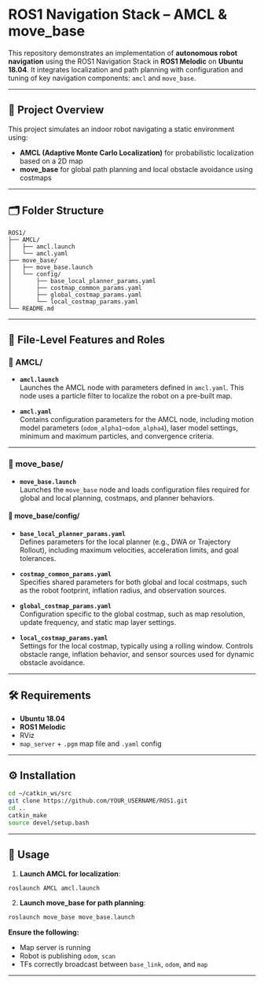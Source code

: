 # ROS1 Navigation Stack – AMCL & move_base

This repository demonstrates an implementation of **autonomous robot navigation** using the ROS1 Navigation Stack in **ROS1 Melodic** on **Ubuntu 18.04**. It integrates localization and path planning with configuration and tuning of key navigation components: `amcl` and `move_base`.

---

## 📌 Project Overview

This project simulates an indoor robot navigating a static environment using:
- **AMCL (Adaptive Monte Carlo Localization)** for probabilistic localization based on a 2D map
- **move_base** for global path planning and local obstacle avoidance using costmaps

---

## 🗂️ Folder Structure

```
ROS1/
├── AMCL/
│   ├── amcl.launch
│   └── amcl.yaml
├── move_base/
│   ├── move_base.launch
│   └── config/
│       ├── base_local_planner_params.yaml
│       ├── costmap_common_params.yaml
│       ├── global_costmap_params.yaml
│       └── local_costmap_params.yaml
└── README.md
```

---

## 🚀 File-Level Features and Roles

### 📂 AMCL/

- **`amcl.launch`**  
  Launches the AMCL node with parameters defined in `amcl.yaml`. This node uses a particle filter to localize the robot on a pre-built map.

- **`amcl.yaml`**  
  Contains configuration parameters for the AMCL node, including motion model parameters (`odom_alpha1`–`odom_alpha4`), laser model settings, minimum and maximum particles, and convergence criteria.

---

### 📂 move_base/

- **`move_base.launch`**  
  Launches the `move_base` node and loads configuration files required for global and local planning, costmaps, and planner behaviors.

#### 📁 move_base/config/

- **`base_local_planner_params.yaml`**  
  Defines parameters for the local planner (e.g., DWA or Trajectory Rollout), including maximum velocities, acceleration limits, and goal tolerances.

- **`costmap_common_params.yaml`**  
  Specifies shared parameters for both global and local costmaps, such as the robot footprint, inflation radius, and observation sources.

- **`global_costmap_params.yaml`**  
  Configuration specific to the global costmap, such as map resolution, update frequency, and static map layer settings.

- **`local_costmap_params.yaml`**  
  Settings for the local costmap, typically using a rolling window. Controls obstacle range, inflation behavior, and sensor sources used for dynamic obstacle avoidance.

---

## 🛠️ Requirements

- **Ubuntu 18.04**
- **ROS1 Melodic**
- RViz
- `map_server` + `.pgm` map file and `.yaml` config

---

## ⚙️ Installation

```bash
cd ~/catkin_ws/src
git clone https://github.com/YOUR_USERNAME/ROS1.git
cd ..
catkin_make
source devel/setup.bash
```

---

## 🔧 Usage

1. **Launch AMCL for localization**:

```bash
roslaunch AMCL amcl.launch
```

2. **Launch move_base for path planning**:

```bash
roslaunch move_base move_base.launch
```

**Ensure the following:**
- Map server is running
- Robot is publishing `odom`, `scan`
- TFs correctly broadcast between `base_link`, `odom`, and `map`

---


